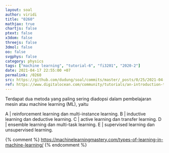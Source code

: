 ```yaml
---
layout: soal
author: viridi
title: "0260"
mathjax: true
chartjs: false
ptext: false
x3dom: false
threejs: false
3dmol: false
oo: false
svgphys: false
category: physics
tags: ["machine learning", "tutorial-6", "fi3201", "2020-2"]
date: 2021-04-17 22:55:00 +07
permalink: /0260
src: https://github.com/dudung/soal/commits/master/_posts/0/25/2021-04-18-machine-learning-0.md
ref: https://www.digitalocean.com/community/tutorials/an-introduction-to-machine-learning
---
```

Terdapat dua metoda yang paling sering diadopsi dalam pembelajaran mesin atau machine learning (ML), yaitu

A | reinforcement learning dan multi-instance learning.
B | inductive learning dan deductive learning.
C | active learning dan transfer learning.
D | ensemble learning dan multi-task learning.
E | supervised learning dan unsupervised learning.

{% comment %}
https://machinelearningmastery.com/types-of-learning-in-machine-learning/
{% endcomment %}